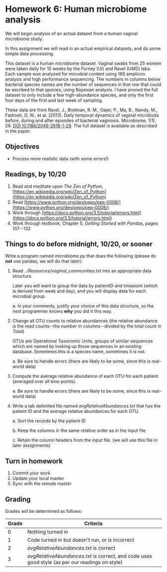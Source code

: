# Homework 6: Human microbiome analysis
We will begin analysis of an actual dataset from a human vaginal microbiome study. 

In this assignment we will read in an actual empirical datasets,  and do some simple data processing. 

This dataset is a human microbiome dataset. Vaginal swabs from 25 women were taken daily for 10 weeks by the Forney (UI) and Ravel (UMD) labs. Each sample was analyzed for microbial content using 16S amplicon analysis and high performance sequencing. The numbers in columns below bacterial species names are the number of sequences in that row that could be ascribed to that species, using Bayesian analysis. I have pruned the full dataset to only include a few high-abundance species, and only the first four days of the first and last week of sampling.

These data are from Ravel, J., Brotman, R. M., Gajer, P., Ma, B., Nandy, M., Fadrosh, D. W., et al. (2013). Daily temporal dynamics of vaginal microbiota before, during and after episodes of bacterial vaginosis. Microbiome, 1(1), 29. [DOI 10.1186/2049-2618-1-29](http://doi.org/10.1186/2049-2618-1-29). The full dataset is available as described in the paper.

## Objectives ##
* Process more realistic data (with some errors!)
## Readings, by 10/20 
1. Read and meditate upon *The Zen of Python*, [https://en.wikipedia.org/wiki/Zen_of_Python](https://en.wikipedia.org/wiki/Zen_of_Python)
2. Read [https://www.python.org/dev/peps/pep-0008/](https://www.python.org/dev/peps/pep-0008/)
2. Work through [https://docs.python.org/3.5/tutorial/errors.html](https://docs.python.org/3.5/tutorial/errors.html)
3. Work through textbook, Chapter 5, *Getting Started with Pandas*, pages 107--132
## Things to do before midnight, **10/20**, or sooner
Write a program named *microbiome.py* that does the following (please do **not** use pandas, we will do that later):

1. Read *../Resources/vaginal_communities.txt* into an appropriate data structure. 

	Later you will want to group the data by patientID and timepoint (which is derived from week and day), and you will display data for each microbial group. 

	a. In your comments, justify your choice of this data structure, so the next programmer knows **why** you did it this way.

2. Change all OTU counts to relative abundances (the relative abundance is the read counts--the number in columns--divided by the total count in *Total*)

	OTUs are Operational Taxonomic Units, groups of similar sequences which are named by looking up those sequences in an existing database. Sometimes this is a species name, sometimes it is not.

	a. Be sure to handle errors (there are likely to be some, since this is real-world data)
3. Compute the average relative abundance of each OTU for each patient (averaged over all time points).

	a. Be sure to handle errors (there are likely to be some, since this is real-world data)
	
4. Write a tab delimited file named *avgRelativeAbundances.txt* that has the patient ID and the average relative abundances for each OTU.

	a. Sort the records by the patient ID

	b. Keep the columns in the same relative order as in the input file

	c. Retain the column headers from the input file. (we will use this file in later assignments)
## Turn in homework

1. Commit your work
2. Update your local master
3. Sync with the remote master

## Grading
Grades will be determined as follows:

Grade | Criteria 
-------- | --------------
0          | Nothing turned in
1          | Code turned in but doesn't run, or is incorrect
2          | *avgRelativeAbundances.txt* is correct
3          | *avgRelativeAbundances.txt* is correct, and code uses good style (as per our readings on style)